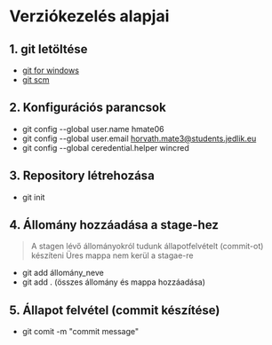# Verziókezelés alapjai
## 1. git letöltése
- [git for windows](https://gitforwindows.org/)
- [git scm](https://git-scm.com/)
## 2. Konfigurációs parancsok
- git config --global user.name hmate06
- git config --global user.email horvath.mate3@students.jedlik.eu
- git config --global ceredential.helper wincred
## 3. Repository létrehozása
- git init
## 4. Állomány hozzáadása a stage-hez
> A stagen lévő állományokról tudunk állapotfelvételt (commit-ot) készíteni
> Üres mappa nem kerül a stagae-re
- git add állomány_neve
- git add . (összes állomány és mappa hozzáadása)
## 5. Állapot felvétel (commit készítése)
- git comit -m "commit message"